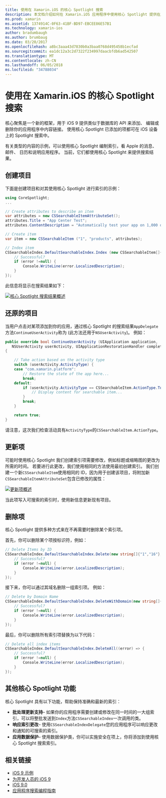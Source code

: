 ```yaml
---
title: 使用在 Xamarin.iOS 的核心 Spotlight 搜索
description: 本文档介绍如何在 Xamarin.iOS 应用程序中使用核心 Spotlight 提供在应用程序内容的链接。 它讨论如何创建、 还原、 更新和删除可搜索的项。
ms.prod: xamarin
ms.assetid: 1374914C-0F63-41BF-BD97-EBCEE86E57B1
ms.technology: xamarin-ios
author: bradumbaugh
ms.author: brumbaug
ms.date: 03/20/2017
ms.openlocfilehash: a8bc3aaa43d7830b0a3baa0768d495458b1ecfad
ms.sourcegitcommit: ea1dc12a3c2d7322f234997daacbfdb6ad542507
ms.translationtype: MT
ms.contentlocale: zh-CN
ms.lasthandoff: 06/05/2018
ms.locfileid: "34788034"
---
```

# <a name="search-with-core-spotlight-in-xamarinios"></a>使用在 Xamarin.iOS 的核心 Spotlight 搜索

核心聚焦是一个新的框架，用于 iOS 9 提供类似于数据库的 API 来添加、 编辑或删除你的应用程序中内容链接。 使用核心 Spotlight 已添加的项都可在 iOS 设备上的 Spotlight 搜索中。

有关类型的内容的示例，可以使用核心 Spotlight 编制索引，看 Apple 的消息、 邮件、 日历和说明应用程序。 当前，它们都使用核心 Spotlight 来提供搜索结果。

## <a name="creating-an-item"></a>创建项目

下面是创建项目和对其使用核心 Spotlight 进行索引的示例：

```csharp
using CoreSpotlight;
...

// Create attributes to describe an item
var attributes = new CSSearchableItemAttributeSet();
attributes.Title = "App Center Test";
attributes.ContentDescription = "Automatically test your app on 1,000 devices in the cloud.";

// Create item
var item = new CSSearchableItem ("1", "products", attributes);

// Index item
CSSearchableIndex.DefaultSearchableIndex.Index (new CSSearchableItem[]{ item }, (error) => {
    // Successful?
    if (error !=null) {
        Console.WriteLine(error.LocalizedDescription);
    }
});
```

此信息将显示在搜索结果如下：

[![](corespotlight-images/corespotlight01.png "核心 Spotlight 搜索结果概述")](corespotlight-images/corespotlight01.png#lightbox)

## <a name="restoring-an-item"></a>还原的项目

当用户点击对某项添加到你的应用，通过核心 Spotlight 的搜索结果`AppDelegate`方法`ContinueUserActivity`称为 (此方法还用于`NSUserActivity`)。 例如：

```csharp
public override bool ContinueUserActivity (UIApplication application,
   NSUserActivity userActivity, UIApplicationRestorationHandler completionHandler)
{

    // Take action based on the activity type
    switch (userActivity.ActivityType) {
    case "com.xamarin.platform":
        // Restore the state of the app here...
        break;
    default:
        if (userActivity.ActivityType == CSSearchableItem.ActionType.ToString ()) {
            // Display content for searchable item...
        }
        break;
    }

    return true;
}
```

请注意，这次我们检查活动具有`ActivityType`的`CSSearchableItem.ActionType`。

## <a name="updating-an-item"></a>更新项

可能时使用核心 Spotlight 我们创建索引项需要修改，例如标题或缩略图的更改为所需的时间。 若要进行此更改，我们使用相同的方法使用最初创建索引。
我们创建一个新`CSSearchableItem`使用相同的 ID，因为用于创建该项目，将附加新`CSSearchableItemAttributeSet`包含已修改的属性：

[![](corespotlight-images/corespotlight02.png "更新项概述")](corespotlight-images/corespotlight02.png#lightbox)

当此项写入可搜索的索引时，使用新信息更新现有项目。

## <a name="deleting-an-item"></a>删除项

核心 Spotlight 提供多种方式来在不再需要时删除某个索引项。

首先，你可以删除某个项按标识符，例如：

```csharp
// Delete Items by ID
CSSearchableIndex.DefaultSearchableIndex.Delete(new string[]{"1","16"},(error) => {
    // Successful?
    if (error !=null) {
        Console.WriteLine(error.LocalizedDescription);
    }
});
```

接下来，你可以通过其域名删除一组索引项。 例如：

```csharp
// Delete by Domain Name
CSSearchableIndex.DefaultSearchableIndex.DeleteWithDomain(new string[]{"domain-name"},(error) => {
    // Successful?
    if (error !=null) {
        Console.WriteLine(error.LocalizedDescription);
    }
});
```

最后，你可以删除所有索引项替换为以下代码：

```csharp
// Delete all index items
CSSearchableIndex.DefaultSearchableIndex.DeleteAll((error) => {
    // Successful?
    if (error !=null) {
        Console.WriteLine(error.LocalizedDescription);
    }
});
```
## <a name="additional-core-spotlight-features"></a>其他核心 Spotlight 功能

核心 Spotlight 具有以下功能，帮助保持准确和最新的索引：

- **批处理更新支持**– 如果你的应用程序需要创建或修改在同一时间的一大组索引，可以将整批发送到`Index`方法`CSSearchableIndex`一次调用的类。
- **响应索引更改**– 使用`CSSearchableIndexDelegate`您的应用程序可以响应更改和通知的可搜索的索引。
- **应用数据保护**– 使用数据保护类，你可以实施安全在项上，你将添加到使用核心 Spotlight 搜索索引。



## <a name="related-links"></a>相关链接

- [iOS 9 示例](https://developer.xamarin.com/samples/ios/iOS9/)
- [为开发人员的 iOS 9](https://developer.apple.com/ios/pre-release/)
- [iOS 9.0](https://developer.apple.com/library/prerelease/ios/releasenotes/General/WhatsNewIniOS/Articles/iOS9.html)
- [应用程序搜索编程指南](https://developer.apple.com/library/prerelease/ios/documentation/General/Conceptual/AppSearch/index.html#//apple_ref/doc/uid/TP40016308)
